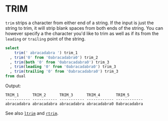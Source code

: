 # TRIM

`trim` strips a character from either end of a string. If the input is just the string to trim, it will strip blank spaces from both ends of the string. You can however specify a the character you'd like to trim as well as if its from the `leading` or `trailing` point of the string.

```sql
select
    trim(' abracadabra ') trim_1
  , trim('0' from '0abracadabra0') trim_2
  , trim(both '0' from '0abracadabra0') trim_3
  , trim(leading '0' from '0abracadabra0') trim_3
  , trim(trailing '0' from '0abracadabra0') trim_3
from dual
```
Output:

```
TRIM_1      TRIM_2      TRIM_3      TRIM_4       TRIM_5
----------- ----------- ----------- ------------ ------------
abracadabra abracadabra abracadabra abracadabra0 0abracadabra
```
See also [`ltrim`](ltrim.md) and [`rtrim`](rtrim.md).
